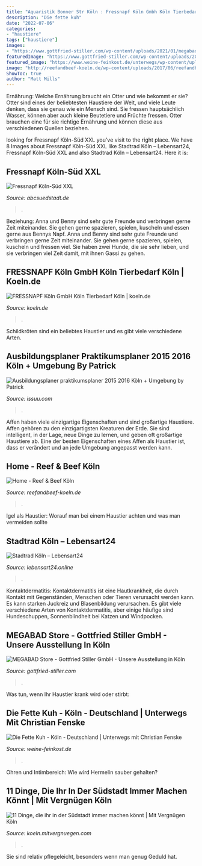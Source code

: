 ```yaml
---
title: "Aquaristik Bonner Str Köln : Fressnapf Köln Gmbh Köln Tierbedarf Köln"
description: "Die fette kuh"
date: "2022-07-06"
categories:
- "haustiere"
tags: ["haustiere"]
images:
- "https://www.gottfried-stiller.com/wp-content/uploads/2021/01/megabad-store-koeln-021-1030x687.jpg"
featuredImage: "https://www.gottfried-stiller.com/wp-content/uploads/2021/01/megabad-store-koeln-021-1030x687.jpg"
featured_image: "https://www.weine-feinkost.de/unterwegs/wp-content/uploads/2013/09/fette_kuh_koeln_deutschland_4.jpg"
image: "http://reefandbeef-koeln.de/wp-content/uploads/2017/06/reefandbeef-koeln-terasse-5.jpg"
ShowToc: true
author: "Matt Mills"
---
```



Ernährung: Welche Ernährung braucht ein Otter und wie bekommt er sie?
Otter sind eines der beliebtesten Haustiere der Welt, und viele Leute denken, dass sie genau wie ein Mensch sind. Sie fressen hauptsächlich Wasser, können aber auch kleine Beutetiere und Früchte fressen. Otter brauchen eine für sie richtige Ernährung und können diese aus verschiedenen Quellen beziehen.

	

		
looking for Fressnapf Köln-Süd XXL you've visit to the right place. We have 8 Images about Fressnapf Köln-Süd XXL like Stadtrad Köln – Lebensart24, Fressnapf Köln-Süd XXL and also Stadtrad Köln – Lebensart24. Here it is:
		
    
## Fressnapf Köln-Süd XXL

<img loading=lazy src="https://www.abcsuedstadt.de/files/abcsuedstadt/images/mitglieder/Fressnapf/Fressnapf3.png" onerror="this.onerror=null;this.src='https://tse4.mm.bing.net/th?id=OIP.s4tIA9KHmiolirM9tKztQgHaEe&amp;pid=15.1';" alt="Fressnapf Köln-Süd XXL">

_Source: abcsuedstadt.de_

>. 

	

Beziehung: Anna und Benny sind sehr gute Freunde und verbringen gerne Zeit miteinander. Sie gehen gerne spazieren, spielen, kuscheln und essen gerne aus Bennys Napf.
Anna und Benny sind sehr gute Freunde und verbringen gerne Zeit miteinander. Sie gehen gerne spazieren, spielen, kuscheln und fressen viel. Sie haben zwei Hunde, die sie sehr lieben, und sie verbringen viel Zeit damit, mit ihnen Gassi zu gehen.

    
## FRESSNAPF Köln GmbH Köln Tierbedarf Köln | Koeln.de

<img loading=lazy src="https://s3-eu-west-1.amazonaws.com/static.koeln.de/000/000/000/631/versions/dsc02787_660x495_5ad5c0015ca67.png" onerror="this.onerror=null;this.src='https://tse4.mm.bing.net/th?id=OIP.yGqRKLXmwlNYdj3rE6Z6zgHaFj&amp;pid=15.1';" alt="FRESSNAPF Köln GmbH Köln Tierbedarf Köln | koeln.de">

_Source: koeln.de_

>. 

	

Schildkröten sind ein beliebtes Haustier und es gibt viele verschiedene Arten.

    
## Ausbildungsplaner Praktikumsplaner 2015 2016 Köln + Umgebung By Patrick

<img loading=lazy src="https://image.isu.pub/151023140826-5e0ec7f50f70fba6a8c1daa16e837e3c/jpg/page_84_thumb_large.jpg" onerror="this.onerror=null;this.src='https://tse3.mm.bing.net/th?id=OIP.V_R8udVlyPq3JZICpeLRTgAAAA&amp;pid=15.1';" alt="Ausbildungsplaner praktikumsplaner 2015 2016 Köln + Umgebung by Patrick">

_Source: issuu.com_

>. 

	

Affen haben viele einzigartige Eigenschaften und sind großartige Haustiere.
Affen gehören zu den einzigartigsten Kreaturen der Erde. Sie sind intelligent, in der Lage, neue Dinge zu lernen, und geben oft großartige Haustiere ab. Eine der besten Eigenschaften eines Affen als Haustier ist, dass er verändert und an jede Umgebung angepasst werden kann.

    
## Home - Reef &amp; Beef Köln

<img loading=lazy src="http://reefandbeef-koeln.de/wp-content/uploads/2017/06/reefandbeef-koeln-terasse-5.jpg" onerror="this.onerror=null;this.src='https://tse1.mm.bing.net/th?id=OIP.5QRsJ1YZImcOZx95haa_mQHaE7&amp;pid=15.1';" alt="Home - Reef &amp; Beef Köln">

_Source: reefandbeef-koeln.de_

>. 

	

Igel als Haustier: Worauf man bei einem Haustier achten und was man vermeiden sollte

    
## Stadtrad Köln – Lebensart24

<img loading=lazy src="https://lebensart24.online/wp-content/uploads/2021/08/service-werkstatt2c.jpg" onerror="this.onerror=null;this.src='https://tse2.mm.bing.net/th?id=OIP.phStUeCyCJ_7PNh3YRUbtQHaEu&amp;pid=15.1';" alt="Stadtrad Köln – Lebensart24">

_Source: lebensart24.online_

>. 

	

Kontaktdermatitis:
Kontaktdermatitis ist eine Hautkrankheit, die durch Kontakt mit Gegenständen, Menschen oder Tieren verursacht werden kann. Es kann starken Juckreiz und Blasenbildung verursachen. Es gibt viele verschiedene Arten von Kontaktdermatitis, aber einige häufige sind Hundeschuppen, Sonnenblindheit bei Katzen und Windpocken.

    
## MEGABAD Store - Gottfried Stiller GmbH - Unsere Ausstellung In Köln

<img loading=lazy src="https://www.gottfried-stiller.com/wp-content/uploads/2021/01/megabad-store-koeln-021-1030x687.jpg" onerror="this.onerror=null;this.src='https://tse4.mm.bing.net/th?id=OIP.UcD3TzCzUEtEKgkkddmjfAHaE8&amp;pid=15.1';" alt="MEGABAD Store - Gottfried Stiller GmbH - Unsere Ausstellung in Köln">

_Source: gottfried-stiller.com_

>. 

	

Was tun, wenn Ihr Haustier krank wird oder stirbt:

    
## Die Fette Kuh - Köln - Deutschland | Unterwegs Mit Christian Fenske

<img loading=lazy src="https://www.weine-feinkost.de/unterwegs/wp-content/uploads/2013/09/fette_kuh_koeln_deutschland_4.jpg" onerror="this.onerror=null;this.src='https://tse2.mm.bing.net/th?id=OIP.ZBiHKi_tcx6cWFJwlyROKQHaFj&amp;pid=15.1';" alt="Die Fette Kuh - Köln - Deutschland | Unterwegs mit Christian Fenske">

_Source: weine-feinkost.de_

>. 

	

Ohren und Intimbereich: Wie wird Hermelin sauber gehalten?

    
## 11 Dinge, Die Ihr In Der Südstadt Immer Machen Könnt | Mit Vergnügen Köln

<img loading=lazy src="https://koeln.mitvergnuegen.com/wp-content/uploads/sites/4/2018/08/img_8866-680x383.jpg" onerror="this.onerror=null;this.src='https://tse1.mm.bing.net/th?id=OIP.wrpG87thSrGxOKoU_WM6KgHaEK&amp;pid=15.1';" alt="11 Dinge, die ihr in der Südstadt immer machen könnt | Mit Vergnügen Köln">

_Source: koeln.mitvergnuegen.com_

>. 

	

Sie sind relativ pflegeleicht, besonders wenn man genug Geduld hat.

